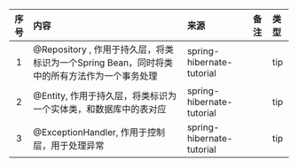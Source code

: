 | 序号 | 内容                                                         | 来源     | 备注 | 类型  |
|:--:|:-----------------------------------------------------------|:-------|:---|:----|
| 1  | @Repository , 作用于持久层，将类标识为一个Spring Bean，同时将类中的所有方法作为一个事务处理 | spring-hibernate-tutorial |    | tip |
| 2  | @Entity, 作用于持久层，将类标识为一个实体类，和数据库中的表对应                       | spring-hibernate-tutorial |    | tip |
| 3  | @ExceptionHandler, 作用于控制层，用于处理异常                           | spring-hibernate-tutorial |    | tip |
